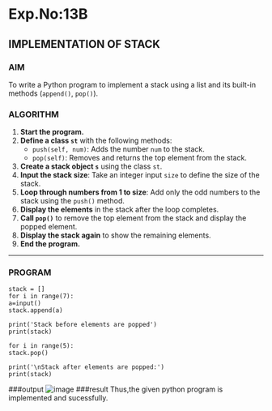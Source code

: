 # Exp.No:13B
## IMPLEMENTATION OF STACK


### AIM  
To write a Python program to implement a stack using a list and its built-in methods (`append()`, `pop()`).

### ALGORITHM

1. **Start the program.**
2. **Define a class `st`** with the following methods:
   - `push(self, num)`: Adds the number `num` to the stack.
   - `pop(self)`: Removes and returns the top element from the stack.
3. **Create a stack object `s`** using the class `st`.
4. **Input the stack size**: Take an integer input `size` to define the size of the stack.
5. **Loop through numbers from 1 to size**: Add only the odd numbers to the stack using the `push()` method.
6. **Display the elements** in the stack after the loop completes.
7. **Call `pop()`** to remove the top element from the stack and display the popped element.
8. **Display the stack again** to show the remaining elements.
9. **End the program.**

---

### PROGRAM

```
stack = []
for i in range(7):
a=input()
stack.append(a)

print('Stack before elements are popped')
print(stack)

for i in range(5):
stack.pop()

print('\nStack after elements are popped:')
print(stack)
```
###output
![image](https://github.com/user-attachments/assets/d8f4e3d1-fab2-4457-972f-51cb8c5599f4)
###result
Thus,the given python program is implemented and sucessfully.
